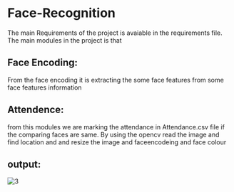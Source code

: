 # Face-Recognition
The main Requirements of the project is avaiable in the requirements file.
The main modules in the project is that 
 
## Face Encoding:

From the face encoding it is extracting the some face features from some face features information

## Attendence:

from this modules we are marking the attendance in Attendance.csv file if the comparing  faces are same.
By using the opencv read the image and find location and and resize the image and faceencodeing and face colour

## output:
![3](https://user-images.githubusercontent.com/84769073/170863303-d577cbe0-7088-4f37-aeff-f2a6527657c8.png)
